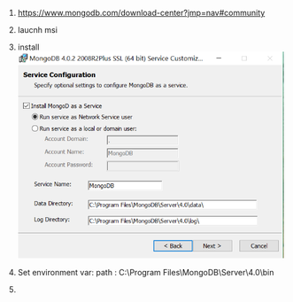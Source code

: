 1. https://www.mongodb.com/download-center?jmp=nav#community

2. laucnh msi

3. install 
![img](https://github.com/lekhrajdinkar/MongoDB/blob/master/NOTES/asset/ins1.PNG)

4. Set environment var: 
path : C:\Program Files\MongoDB\Server\4.0\bin

5.

